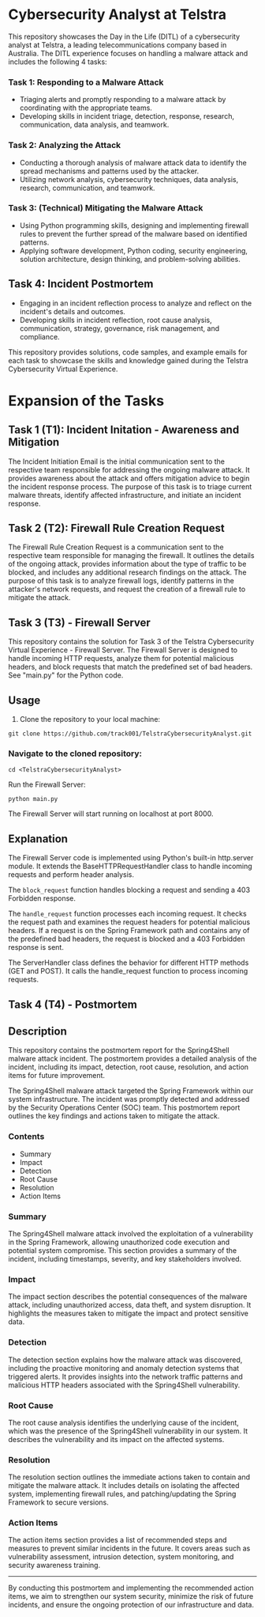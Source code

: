 # Cybersecurity Analyst at Telstra 
This repository showcases the Day in the Life (DITL) of a cybersecurity analyst at Telstra, a leading telecommunications company based in Australia. The DITL experience focuses on handling a malware attack and includes the following 4 tasks:

### Task 1: Responding to a Malware Attack

- Triaging alerts and promptly responding to a malware attack by coordinating with the appropriate teams.
- Developing skills in incident triage, detection, response, research, communication, data analysis, and teamwork.

### Task 2: Analyzing the Attack

- Conducting a thorough analysis of malware attack data to identify the spread mechanisms and patterns used by the attacker.
- Utilizing network analysis, cybersecurity techniques, data analysis, research, communication, and teamwork.
### Task 3: (Technical) Mitigating the Malware Attack

- Using Python programming skills, designing and implementing firewall rules to prevent the further spread of the malware based on identified patterns.
- Applying software development, Python coding, security engineering, solution architecture, design thinking, and problem-solving abilities.

## Task 4: Incident Postmortem

- Engaging in an incident reflection process to analyze and reflect on the incident's details and outcomes.
- Developing skills in incident reflection, root cause analysis, communication, strategy, governance, risk management, and compliance.

This repository provides solutions, code samples, and example emails for each task to showcase the skills and knowledge gained during the Telstra Cybersecurity Virtual Experience.

# Expansion of the Tasks

## Task 1 (T1): Incident Initation - Awareness and Mitigation

The Incident Initiation Email is the initial communication sent to the respective team responsible for addressing the ongoing malware attack. It provides awareness about the attack and offers mitigation advice to begin the incident response process. The purpose of this task is to triage current malware threats, identify affected infrastructure, and initiate an incident response.

## Task 2 (T2): Firewall Rule Creation Request

The Firewall Rule Creation Request is a communication sent to the respective team responsible for managing the firewall. It outlines the details of the ongoing attack, provides information about the type of traffic to be blocked, and includes any additional research findings on the attack. The purpose of this task is to analyze firewall logs, identify patterns in the attacker's network requests, and request the creation of a firewall rule to mitigate the attack.

## Task 3 (T3) - Firewall Server

This repository contains the solution for Task 3 of the Telstra Cybersecurity Virtual Experience - Firewall Server. The Firewall Server is designed to handle incoming HTTP requests, analyze them for potential malicious headers, and block requests that match the predefined set of bad headers. See "main.py" for the Python code.

## Usage

1. Clone the repository to your local machine:

```shell
git clone https://github.com/track001/TelstraCybersecurityAnalyst.git
```

### Navigate to the cloned repository:
```shell
cd <TelstraCybersecurityAnalyst>
```
Run the Firewall Server:
```shell
python main.py
```
The Firewall Server will start running on localhost at port 8000.

## Explanation
The Firewall Server code is implemented using Python's built-in http.server module. It extends the BaseHTTPRequestHandler class to handle incoming requests and perform header analysis.

The `block_request` function handles blocking a request and sending a 403 Forbidden response.

The `handle_request` function processes each incoming request. It checks the request path and examines the request headers for potential malicious headers. If a request is on the Spring Framework path and contains any of the predefined bad headers, the request is blocked and a 403 Forbidden response is sent.

The ServerHandler class defines the behavior for different HTTP methods (GET and POST). It calls the handle_request function to process incoming requests.

## Task 4 (T4) - Postmortem

## Description
This repository contains the postmortem report for the Spring4Shell malware attack incident. The postmortem provides a detailed analysis of the incident, including its impact, detection, root cause, resolution, and action items for future improvement.

The Spring4Shell malware attack targeted the Spring Framework within our system infrastructure. The incident was promptly detected and addressed by the Security Operations Center (SOC) team. This postmortem report outlines the key findings and actions taken to mitigate the attack.

### Contents
- Summary
- Impact
- Detection
- Root Cause
- Resolution
- Action Items

### Summary
The Spring4Shell malware attack involved the exploitation of a vulnerability in the Spring Framework, allowing unauthorized code execution and potential system compromise. This section provides a summary of the incident, including timestamps, severity, and key stakeholders involved.

### Impact
The impact section describes the potential consequences of the malware attack, including unauthorized access, data theft, and system disruption. It highlights the measures taken to mitigate the impact and protect sensitive data.

### Detection
The detection section explains how the malware attack was discovered, including the proactive monitoring and anomaly detection systems that triggered alerts. It provides insights into the network traffic patterns and malicious HTTP headers associated with the Spring4Shell vulnerability.

### Root Cause
The root cause analysis identifies the underlying cause of the incident, which was the presence of the Spring4Shell vulnerability in our system. It describes the vulnerability and its impact on the affected systems.

### Resolution
The resolution section outlines the immediate actions taken to contain and mitigate the malware attack. It includes details on isolating the affected system, implementing firewall rules, and patching/updating the Spring Framework to secure versions.

### Action Items
The action items section provides a list of recommended steps and measures to prevent similar incidents in the future. It covers areas such as vulnerability assessment, intrusion detection, system monitoring, and security awareness training.

---

By conducting this postmortem and implementing the recommended action items, we aim to strengthen our system security, minimize the risk of future incidents, and ensure the ongoing protection of our infrastructure and data.

